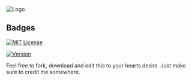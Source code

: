 ![Logo](https://i.imgur.com/eqxbTDP.png)


## Badges

[![MIT License](https://img.shields.io/badge/License-MIT-success?style=for-the-badge&logo=appveyor)](https://choosealicense.com/licenses/mit/)

[![Version](https://img.shields.io/badge/Latest-Version%201.0-success?style=for-the-badge&logo=appveyor)](https://www.spigotmc.org/resources/reportsgui.109227/)

Feel free to fork, download and edit this to your hearts desire.
Just make sure to credit me somewhere.

